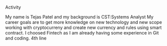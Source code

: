 Activity

My name is Tejas Patel and my background is CST:Systems Analyst
My career goals are to get more knowledge on new technology and new scope working with cryptocurreny and create new currency and rules using smart contract.
I choosed Fintech as I am already having some experience in Git and coding. 
4th line
